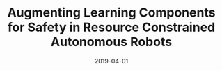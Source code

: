 ---
type: publications
layout: archive
author_profile: false
related: false
date: 2019-04-01
title: "Augmenting Learning Components for Safety in Resource Constrained Autonomous Robots"
header:
  teaser: "/assets/images/augmented.png"
excerpt: "Conference paper presented at ISORC 2019"
tags: Conference Paper Augmented Robots DeepNNCar
redirect_url: https://www.researchgate.net/publication/332289747_Augmenting_Learning_Components_for_Safety_in_Resource_Constrained_Autonomous_Robots
---